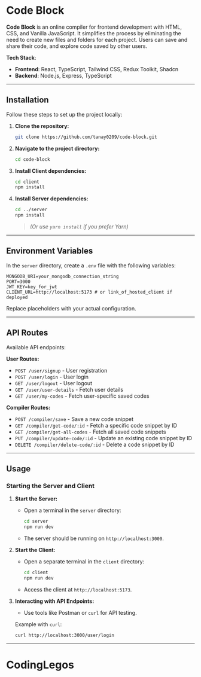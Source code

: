 # Code Block

**Code Block** is an online compiler for frontend development with HTML, CSS, and Vanilla JavaScript. It simplifies the process by eliminating the need to create new files and folders for each project. Users can save and share their code, and explore code saved by other users.

**Tech Stack**:  
- **Frontend**: React, TypeScript, Tailwind CSS, Redux Toolkit, Shadcn
- **Backend**: Node.js, Express, TypeScript

---

## Installation

Follow these steps to set up the project locally:

1. **Clone the repository:**
   ```bash
   git clone https://github.com/tanay0209/code-block.git
   ```
2. **Navigate to the project directory:**
   ```bash
   cd code-block
   ```
3. **Install Client dependencies:**
   ```bash
   cd client
   npm install
   ```
4. **Install Server dependencies:**
   ```bash
   cd ../server
   npm install
   ```
   > *(Or use `yarn install` if you prefer Yarn)*

---

## Environment Variables

In the `server` directory, create a `.env` file with the following variables:

```plaintext
MONGODB_URI=your_mongodb_connection_string
PORT=3000
JWT_KEY=key_for_jwt
CLIENT_URL=http://localhost:5173 # or link_of_hosted_client if deployed
```

Replace placeholders with your actual configuration.

---

## API Routes

Available API endpoints:

**User Routes:**
- `POST /user/signup` - User registration
- `POST /user/login` - User login
- `GET /user/logout` - User logout
- `GET /user/user-details` - Fetch user details
- `GET /user/my-codes` - Fetch user-specific saved codes

**Compiler Routes:**
- `POST /compiler/save` - Save a new code snippet
- `GET /compiler/get-code/:id` - Fetch a specific code snippet by ID
- `GET /compiler/get-all-codes` - Fetch all saved code snippets
- `PUT /compiler/update-code/:id` - Update an existing code snippet by ID
- `DELETE /compiler/delete-code/:id` - Delete a code snippet by ID

---

## Usage

### Starting the Server and Client

1. **Start the Server:**
   - Open a terminal in the `server` directory:
     ```bash
     cd server
     npm run dev
     ```
   - The server should be running on `http://localhost:3000`.

2. **Start the Client:**
   - Open a separate terminal in the `client` directory:
     ```bash
     cd client
     npm run dev
     ```
   - Access the client at `http://localhost:5173`.

3. **Interacting with API Endpoints:**
   - Use tools like Postman or `curl` for API testing.
   
   Example with `curl`:
   ```bash
   curl http://localhost:3000/user/login
   ```
---

# CodingLegos
